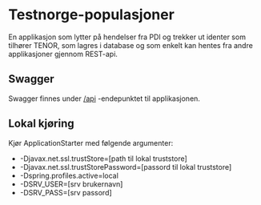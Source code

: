 # Testnorge-populasjoner

En applikasjon som lytter på hendelser fra PDl og trekker ut identer som tilhører TENOR, som lagres i database og som enkelt kan hentes fra andre applikasjoner gjennom REST-api.

## Swagger
Swagger finnes under [/api](https://testnorge-populasjoner.nais.preprod.local/api) -endepunktet til applikasjonen.

## Lokal kjøring
Kjør ApplicationStarter med følgende argumenter:
 - -Djavax.net.ssl.trustStore=[path til lokal truststore]
 - -Djavax.net.ssl.trustStorePassword=[passord til lokal truststore]
 - -Dspring.profiles.active=local
 - -DSRV_USER=[srv brukernavn]
 - -DSRV_PASS=[srv passord]